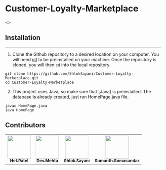 # Customer-Loyalty-Marketplace

<>

## Installation
---
1. Clone the Github repository to a desired location on your computer. You will need [git](https://git-scm.com/) to be preinstalled on your machine. Once the repository is cloned, you will then ```cd``` into the local repository.
```
git clone https://github.com/ShlokSayani/Customer-Loyalty-Marketplace.git
cd Customer-Loyalty-Marketplace
```
2. This project uses Java, so make sure that [Java] is preinstalled. The database is already created, just run HomePage.java file.
```
javac HomePage.java
java HomePage

```

## Contributors

<table>
  <tr>
    <td align="center"><a href="https://github.com/het-patel99"><img src="https://avatars.githubusercontent.com/u/44945317?s=400&u=c05d1c4c8cf27c526d9d8c72b0725255500591cd&v=4" width="75px;" alt=""/><br /><sub><b>Het Patel</b></sub></a></td>
    <td align="center"><a href="https://github.com/devmehta1999"><img src="https://avatars.githubusercontent.com/u/48157574?v=4" width="75px;" alt=""/><br /><sub><b>Dev Mehta</b></sub></a><br /></td>
    <td align="center"><a href="https://github.com/ShlokSayani"><img src="https://avatars.githubusercontent.com/u/48102094?v=4" width="75px;" alt=""/><br /><sub><b>Shlok Sayani</b></sub></a><br /></td>
    <td align="center"><a href="https://github.com/sumanthbsundar"><img src="https://avatars.githubusercontent.com/u/84016915?v=4" width="75px;" alt=""/><br /><sub><b>Sumanth Somasundar</b></sub></a><br /></td>
  </tr>
</table>

